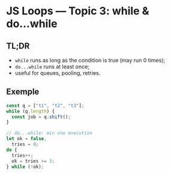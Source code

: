 # JS Loops — Topic 3: while & do...while

## TL;DR

- `while` runs as long as the condition is true (may run 0 times);
- `do...while` runs at least once;
- useful for queues, pooling, retries.

## Exemple

```js
const q = ["t1", "t2", "t3"];
while (q.length) {
  const job = q.shift();
}

// do...while: min one execution
let ok = false,
  tries = 0;
do {
  tries++;
  ok = tries >= 3;
} while (!ok);
```
